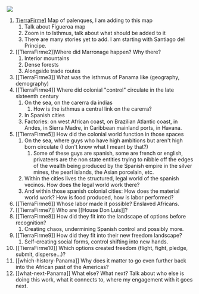 <a href="https://juncture-digital.org"><img src="https://juncture-digital.org/images/ve-button.png"></a>

<param ve-config 
       title=""
       author=""
       banner="" 
       layout="">

<!-- Entities discussed throughout the essay are typically defined before the essay text and
     are thus available in all text.  Entity identifiers (QIDs) can be found in either
     Wikipedia or Wikidata (https://www.wikidata.org)> -->
<param ve-entity eid="">

1. [TierraFirme1](TierraFirme1.md) Map of palenques, I am adding to this map
	1. Talk about Figueroa map
	2. Zoom in to Isthmus, talk about what should be added to it
	3. There are many stories yet to add. I am starting with Santiago del Principe.
2. [[TierraFirme2]]Where did Marronage happen? Why there?
	1. Interior mountains
	2. Dense forests
	3. Alongside trade routes
3. [[TierraFirme3]] What was the isthmus of Panama like (geography, demography)
4.  [[TierraFirme4]] Where did colonial "control" circulate in the late sixteenth century
	1. 	On the sea, on the carerra da indias
		1. How is the isthmus a central link on the carerra?
	2. In Spanish cities
	3. Factories: on west African coast, on Brazilian Atlantic coast, in Andes, in Sierra Madre, in Caribbean mainland ports, in Havana. 
5. [[TierraFirme5]] How did the colonial world function in those spaces
	1.  On the sea, where guys who have high ambitions but aren't high born circulate (I don't know what I meant by that?)
		1.  Some of these guys are spanish, some are french or english, privateers are the non state entities trying to nibble off the edges of the wealth being produced by the Spanish empire in the silver mines, the pearl islands, the Asian porcelain, etc.
	2.  Within the cities lives the structured, legal world of the spanish vecinos. How does the legal world work there?  
	3.  And within those spanish colonial cities: How does the material world work? How is food produced, how is labor performed? 
6. [[TierraFirme6]]  Whose labor made it possible? Enslaved Africans. 
7.  [[TierraFirme7]]  Who are [[House Don Luis]]?
8. [[TierraFirme8]]  How did they fit into the landscape of options before recognition? 
	1. Creating chaos, undermining Spanish control and possibly more.
9.  [[TierraFirme9]]  How did they fit into their new freedom landscape?
	1. Self-creating social forms, control shifting into new hands.
10. [[TierraFirme10]]  Which options created freedom (flight, fight, pledge, submit, disperse...)?
11. [[which-history-Panama]]  Why does it matter to go even further back into the African past of the Americas?
12. [[what-next-Panama]]  What else? What next? Talk about who else is doing this work, what it connects to, where my engagement with it goes next. 
